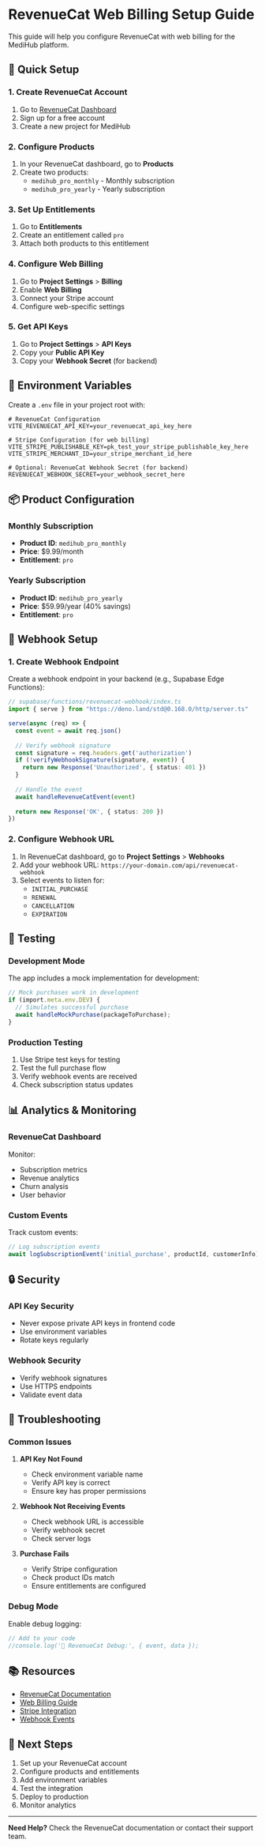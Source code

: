 # RevenueCat Web Billing Setup Guide

This guide will help you configure RevenueCat with web billing for the MediHub platform.

## 🚀 Quick Setup

### 1. Create RevenueCat Account

1. Go to [RevenueCat Dashboard](https://app.revenuecat.com/)
2. Sign up for a free account
3. Create a new project for MediHub

### 2. Configure Products

1. In your RevenueCat dashboard, go to **Products**
2. Create two products:
   - `medihub_pro_monthly` - Monthly subscription
   - `medihub_pro_yearly` - Yearly subscription

### 3. Set Up Entitlements

1. Go to **Entitlements**
2. Create an entitlement called `pro`
3. Attach both products to this entitlement

### 4. Configure Web Billing

1. Go to **Project Settings** > **Billing**
2. Enable **Web Billing**
3. Connect your Stripe account
4. Configure web-specific settings

### 5. Get API Keys

1. Go to **Project Settings** > **API Keys**
2. Copy your **Public API Key**
3. Copy your **Webhook Secret** (for backend)

## 🔧 Environment Variables

Create a `.env` file in your project root with:

```env
# RevenueCat Configuration
VITE_REVENUECAT_API_KEY=your_revenuecat_api_key_here

# Stripe Configuration (for web billing)
VITE_STRIPE_PUBLISHABLE_KEY=pk_test_your_stripe_publishable_key_here
VITE_STRIPE_MERCHANT_ID=your_stripe_merchant_id_here

# Optional: RevenueCat Webhook Secret (for backend)
REVENUECAT_WEBHOOK_SECRET=your_webhook_secret_here
```

## 📦 Product Configuration

### Monthly Subscription
- **Product ID**: `medihub_pro_monthly`
- **Price**: $9.99/month
- **Entitlement**: `pro`

### Yearly Subscription
- **Product ID**: `medihub_pro_yearly`
- **Price**: $59.99/year (40% savings)
- **Entitlement**: `pro`

## 🔗 Webhook Setup

### 1. Create Webhook Endpoint

Create a webhook endpoint in your backend (e.g., Supabase Edge Functions):

```typescript
// supabase/functions/revenuecat-webhook/index.ts
import { serve } from "https://deno.land/std@0.168.0/http/server.ts"

serve(async (req) => {
  const event = await req.json()
  
  // Verify webhook signature
  const signature = req.headers.get('authorization')
  if (!verifyWebhookSignature(signature, event)) {
    return new Response('Unauthorized', { status: 401 })
  }
  
  // Handle the event
  await handleRevenueCatEvent(event)
  
  return new Response('OK', { status: 200 })
})
```

### 2. Configure Webhook URL

1. In RevenueCat dashboard, go to **Project Settings** > **Webhooks**
2. Add your webhook URL: `https://your-domain.com/api/revenuecat-webhook`
3. Select events to listen for:
   - `INITIAL_PURCHASE`
   - `RENEWAL`
   - `CANCELLATION`
   - `EXPIRATION`

## 🧪 Testing

### Development Mode

The app includes a mock implementation for development:

```typescript
// Mock purchases work in development
if (import.meta.env.DEV) {
  // Simulates successful purchase
  await handleMockPurchase(packageToPurchase);
}
```

### Production Testing

1. Use Stripe test keys for testing
2. Test the full purchase flow
3. Verify webhook events are received
4. Check subscription status updates

## 📊 Analytics & Monitoring

### RevenueCat Dashboard

Monitor:
- Subscription metrics
- Revenue analytics
- Churn analysis
- User behavior

### Custom Events

Track custom events:

```typescript
// Log subscription events
await logSubscriptionEvent('initial_purchase', productId, customerInfo);
```

## 🔒 Security

### API Key Security

- Never expose private API keys in frontend code
- Use environment variables
- Rotate keys regularly

### Webhook Security

- Verify webhook signatures
- Use HTTPS endpoints
- Validate event data

## 🚨 Troubleshooting

### Common Issues

1. **API Key Not Found**
   - Check environment variable name
   - Verify API key is correct
   - Ensure key has proper permissions

2. **Webhook Not Receiving Events**
   - Check webhook URL is accessible
   - Verify webhook secret
   - Check server logs

3. **Purchase Fails**
   - Verify Stripe configuration
   - Check product IDs match
   - Ensure entitlements are configured

### Debug Mode

Enable debug logging:

```typescript
// Add to your code
//console.log('🔄 RevenueCat Debug:', { event, data });
```

## 📚 Resources

- [RevenueCat Documentation](https://docs.revenuecat.com/)
- [Web Billing Guide](https://docs.revenuecat.com/docs/web-billing)
- [Stripe Integration](https://docs.revenuecat.com/docs/stripe)
- [Webhook Events](https://docs.revenuecat.com/docs/webhooks)

## 🎯 Next Steps

1. Set up your RevenueCat account
2. Configure products and entitlements
3. Add environment variables
4. Test the integration
5. Deploy to production
6. Monitor analytics

---

**Need Help?** Check the RevenueCat documentation or contact their support team. 